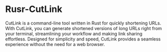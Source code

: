 # Rusr-CutLink
CutLink is a command-line tool written in Rust for quickly shortening URLs. With CutLink, you can generate shortened versions of long URLs right from your terminal, streamlining your workflow and making link sharing effortless. Designed for simplicity and speed, CutLink provides a seamless experience without the need for a web browser.
